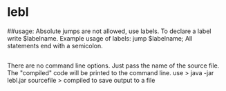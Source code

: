 # lebl
##usage:
Absolute jumps are not allowed, use labels. To declare a label write $labelname. Example usage of labels: jump $labelname;
All statements end with a semicolon.

##
There are no command line options. Just pass the name of the source file. The "compiled" code will be printed to the command line.
use > java -jar lebl.jar sourcefile > compiled
to save output to a file
